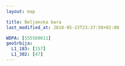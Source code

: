 ```yaml
---
layout: map

title: Beljanska bara
last_modified_at: 2018-05-23T23:37:50+02:00

WDPA: [555560011]
geoSrbija:
  L1_183: [157]
  L1_302: [47]
---
```

